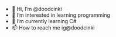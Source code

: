 - 👋 Hi, I’m @doodcinki
- 👀 I’m interested in learning programming 
- 🌱 I’m currently learning C#
- 📫 How to reach me ig@doodcinki

<!---
doodcinki/doodcinki is a ✨ special ✨ repository because its `README.md` (this file) appears on your GitHub profile.
You can click the Preview link to take a look at your changes.
--->
